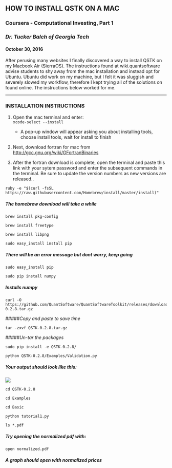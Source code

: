 ## HOW TO INSTALL QSTK ON A MAC
### Coursera - Computational Investing, Part 1
### *Dr. Tucker Balch of Georgia Tech*
#### October 30, 2016

After perusing many websites I finally discovered a way to install
QSTK on my Macbook Air (SierraOS).  The instructions found at wiki.quantsoftware
advise students to shy away from the mac installation and instead
opt for Ubuntu. Ubuntu did work on my machine, but I felt it was sluggish and
severely slowed my workflow, therefore I kept trying all of the solutions on found
online. The instructions below worked for me.

-----------------------------------------------------------------
### INSTALLATION INSTRUCTIONS

1. Open the mac terminal and enter:  
```	xcode-select --install ```  
	* A pop-up window will appear asking you about installing tools, choose install tools, wait for install to finish

2. Next, download fortran for mac from http://gcc.gnu.org/wiki/GFortranBinaries

3. After the fortran download is complete, open the terminal and paste this link with your sytem password and enter the subsequent commands in the terminal. Be sure to update the version numbers as new versions are released..

```
ruby -e "$(curl -fsSL https://raw.githubusercontent.com/Homebrew/install/master/install)"
```
##### *The homebrew download will take a while*

```
brew install pkg-config
```
```
brew install freetype
```
```
brew install libpng
```
```
sudo easy_install install pip
```
##### *There will be an error message but dont worry, keep going*
```
sudo easy_install pip
```
```
sudo pip install numpy
```
##### *Installs numpy*
```
curl -O https://github.com/QuantSoftware/QuantSoftwareToolkit/releases/download/0.2.8/QSTK-0.2.8.tar.gz
```
#####*Copy and paste to save time*
```
tar -zxvf QSTK-0.2.8.tar.gz
```
#####*Un-tar the packages*
```
sudo pip install -e QSTK-0.2.8/
```
```
python QSTK-0.2.8/Examples/Validation.py
```

##### *Your output should look like this:*
![](https://cloud.githubusercontent.com/assets/7787405/19863916/73b63b38-9f6c-11e6-97ff-ab4bba6a19f3.png)

```
cd QSTK-0.2.8
```
```
cd Examples
```
```
cd Basic
```
```
python tutorial1.py
```
```
ls *.pdf
```
##### *Try opening the normalized pdf with:*
```
open normalized.pdf
```
##### *A graph should open with normalized prices*
